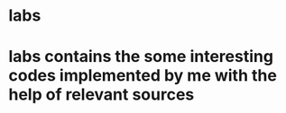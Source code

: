 # labs
# labs contains the some interesting codes implemented by me with the help of relevant sources
